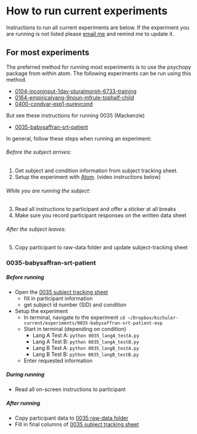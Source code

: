 # How to run current experiments
Instructions to run all current experiments are below.  If the experiment you are running is not listed please [email me](mailto:kathryn.schuler@gmail.com) and remind me to update it.



## For most experiments
The preferred method for running most experiments is to use the psychopy package from within atom.  The following experiments can be run using this method.
- [0104-inconinput-1day-pluralmorph-6733-training](#0104-inconinput-1day-pluralmorph-6733-training)
- [0164-empiricalyang-9noun-mfrule-tophalf-child](https://www.dropbox.com/sh/8es4zzff09f245q/AADTMm_qAixYBfUHes61yTraa?dl=0)
- [0400-condvar-exp1-purevcond](#0400-condvar-exp1-purevcond)

But see these instructions for running 0035 (Mackenzie)
- [0035-babysaffran-srt-patient](#0035-babysaffran-srt-patient)

In general, follow these steps when running an experiment:
###### Before the subject arrives:
1. Get subject and condition information from subject tracking sheet.
2. Setup the experiment with [Atom](https://atom.io/packages/psychopy). (video instructions below)

###### While you are running the subject:
3. Read all instructions to participant and offer a sticker at all breaks
4. Make sure you record participant responses on the written data sheet

###### After the subject leaves:
5. Copy participant to raw-data folder and update subject-tracking sheet

### 0035-babysaffran-srt-patient
##### Before running
- Open the [0035 subject tracking sheet]()
  - fill in participant information
  - get subject id number (SID) and condition
- Setup the experiment
  - In terminal, navigate to the experiment `cd ~/Dropbox/Kschuler-current/experiments/0035-babysaffran-srt-patient-exp`
  - Start in terminal (depending on condition)
    - Lang A Test A: `python 0035_langA_testA.py`
    - Lang A Test B: `python 0035_langA_testB.py`
    - Lang B Test A: `python 0035_langB_testA.py`
    - Lang B Test B: `python 0035_langB_testB.py`
  - Enter requested information 

##### During running
- Read all on-screen instructions to participant

##### After running
- Copy participant data to [0035 raw-data folder]()
- Fill in final columns of [0035 subject tracking sheet]()
